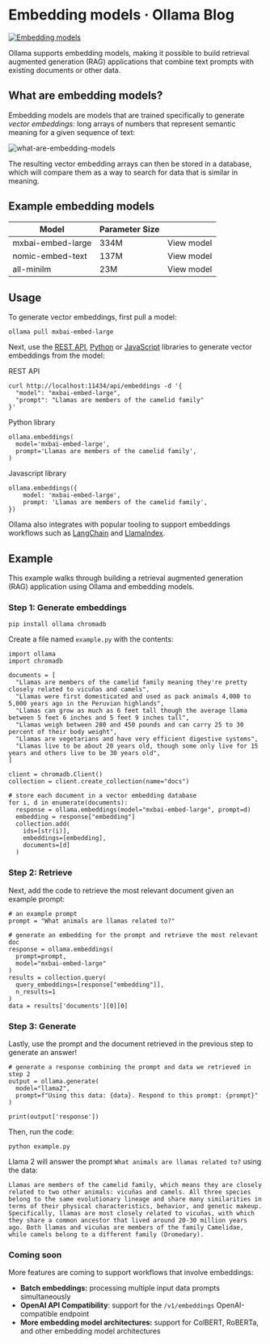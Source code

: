 # Embedding models · Ollama Blog
[![Embedding models](https://ollama.com/public/blog/embedding-models.png)](https://ollama.com/download)

Ollama supports embedding models, making it possible to build retrieval augmented generation (RAG) applications that combine text prompts with existing documents or other data.

What are embedding models?
--------------------------

Embedding models are models that are trained specifically to generate _vector embeddings_: long arrays of numbers that represent semantic meaning for a given sequence of text:

![what-are-embedding-models](https://ollama.com/public/blog/what-are-embeddings.svg)

The resulting vector embedding arrays can then be stored in a database, which will compare them as a way to search for data that is similar in meaning.

Example embedding models
------------------------


|Model            |Parameter Size|          |
|-----------------|--------------|----------|
|mxbai-embed-large|334M          |View model|
|nomic-embed-text |137M          |View model|
|all-minilm       |23M           |View model|


Usage
-----

To generate vector embeddings, first pull a model:

```
ollama pull mxbai-embed-large

```


Next, use the [REST API](https://github.com/ollama/ollama/blob/main/docs/api.md#generate-embeddings), [Python](https://github.com/ollama/ollama-python) or [JavaScript](https://github.com/ollama/ollama-js) libraries to generate vector embeddings from the model:

REST API

```
curl http://localhost:11434/api/embeddings -d '{
  "model": "mxbai-embed-large",
  "prompt": "Llamas are members of the camelid family"
}'

```


Python library

```
ollama.embeddings(
  model='mxbai-embed-large',
  prompt='Llamas are members of the camelid family',
)

```


Javascript library

```
ollama.embeddings({
    model: 'mxbai-embed-large',
    prompt: 'Llamas are members of the camelid family',
})

```


Ollama also integrates with popular tooling to support embeddings workflows such as [LangChain](https://python.langchain.com/docs/integrations/text_embedding/ollama/) and [LlamaIndex](https://docs.llamaindex.ai/en/stable/examples/embeddings/ollama_embedding/).

Example
-------

This example walks through building a retrieval augmented generation (RAG) application using Ollama and embedding models.

### Step 1: Generate embeddings

```
pip install ollama chromadb

```


Create a file named `example.py` with the contents:

```
import ollama
import chromadb

documents = [
  "Llamas are members of the camelid family meaning they're pretty closely related to vicuñas and camels",
  "Llamas were first domesticated and used as pack animals 4,000 to 5,000 years ago in the Peruvian highlands",
  "Llamas can grow as much as 6 feet tall though the average llama between 5 feet 6 inches and 5 feet 9 inches tall",
  "Llamas weigh between 280 and 450 pounds and can carry 25 to 30 percent of their body weight",
  "Llamas are vegetarians and have very efficient digestive systems",
  "Llamas live to be about 20 years old, though some only live for 15 years and others live to be 30 years old",
]

client = chromadb.Client()
collection = client.create_collection(name="docs")

# store each document in a vector embedding database
for i, d in enumerate(documents):
  response = ollama.embeddings(model="mxbai-embed-large", prompt=d)
  embedding = response["embedding"]
  collection.add(
    ids=[str(i)],
    embeddings=[embedding],
    documents=[d]
  )

```


### Step 2: Retrieve

Next, add the code to retrieve the most relevant document given an example prompt:

```
# an example prompt
prompt = "What animals are llamas related to?"

# generate an embedding for the prompt and retrieve the most relevant doc
response = ollama.embeddings(
  prompt=prompt,
  model="mxbai-embed-large"
)
results = collection.query(
  query_embeddings=[response["embedding"]],
  n_results=1
)
data = results['documents'][0][0]

```


### Step 3: Generate

Lastly, use the prompt and the document retrieved in the previous step to generate an answer!

```
# generate a response combining the prompt and data we retrieved in step 2
output = ollama.generate(
  model="llama2",
  prompt=f"Using this data: {data}. Respond to this prompt: {prompt}"
)

print(output['response'])

```


Then, run the code:

```
python example.py

```


Llama 2 will answer the prompt `What animals are llamas related to?` using the data:

```
Llamas are members of the camelid family, which means they are closely related to two other animals: vicuñas and camels. All three species belong to the same evolutionary lineage and share many similarities in terms of their physical characteristics, behavior, and genetic makeup. Specifically, llamas are most closely related to vicuñas, with which they share a common ancestor that lived around 20-30 million years ago. Both llamas and vicuñas are members of the family Camelidae, while camels belong to a different family (Dromedary).

```


### Coming soon

More features are coming to support workflows that involve embeddings:

*   **Batch embeddings:** processing multiple input data prompts simultaneously
*   **OpenAI API Compatibility**: support for the `/v1/embeddings` OpenAI-compatible endpoint
*   **More embedding model architectures:** support for ColBERT, RoBERTa, and other embedding model architectures
